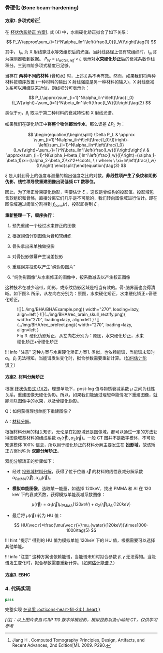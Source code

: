 ### 骨硬化 (Bone beam-hardening)

#### 方案1. 多项式矫正[^2]

[^2]: Jiang H . Computed Tomography Principles, Design, Artifacts, and Recent Advances, 2nd Edition[M].  2009. P290.

在 [杯状伪影矫正 方案1](../杯状伪影/水束硬化.md#1-postlog). 式 (4) 中，水束硬化矫正拟合了如下关系：

$$
P_W\approx\sum_{i=1}^N\alpha_iln^i\left(\frac{I_0}{I_W}\right)\tag{1}
$$

其中， $I_w$ 为 X 射线穿过水等效组织后的光强，当射线路径上仅有软组织时，$I_w$ 即为探测器收到数据。 $P_W=\mu_{water,ref}\times L$ 表示对**水束硬化矫正**后的衰减系数作线积分。三到四阶多项式精度已足够。

当存在 **两种不同的材料** (骨和水) 时，上述关系不再有效。然而，如果我们将两种材料按顺序放置 (一种材料的输出 X 射线强度是另一种材料的输入)，X 射线衰减关系可以用级联来近似，则线积分可表示为：

$$
P_L\approx\sum_{i=1}^N\alpha_iln^i\left(\frac{I_0}{I_W}\right)+\sum_{i=1}^N\beta_iln^i\left(\frac{I_W}{I}\right)\tag{2}
$$

类似于$\alpha_i$，$\beta_i$ 取决于第二种材料的衰减特性和 X 射线光谱。

如果我们在硬化矫正中**将整个物体都当作水**，那么误差 $\Delta P_L$ 为：

$$
\begin{equation}\begin{split}
\Delta P_L & \approx \sum_{i=1}^N\alpha_iln^i\left(\frac{I_0}{I}\right)-\left[\sum_{i=1}^N\alpha_iln^i\left(\frac{I_0}{I_w}\right)+\sum_{i=1}^N\beta_iln^i\left(\frac{I_w}{I}\right)\right]\\
& \approx\sum_{i=1}^N(\alpha_i-\beta_i)ln^i\left(\frac{I_w}{I}\right)=(\alpha_1-\beta_1)\xi+(\alpha_2-\beta_2)\xi^2+\cdots, \ \ where\ \ \xi=ln\left(\frac{I_w}{I}\right)
\end{split}\end{equation}\tag{3}
$$

$\xi$ 是入射到骨上的强度与测量的输出强度之比的对数。**非线性项产生了条纹和阴影伪影**，**线性项导致重建图像出现低频 CT 数移位。**


因此，为了矫正骨束硬化伪影，需要估计 $\xi$ ，这仅是骨结构的投影值。投影域包含软组织和骨骼，直接分离它们几乎是不可能的，我们转向图像域进行估计。即在图像域通过阈值分割得到 $f_{bone}(r)$，投影即得到 $\xi$ 。

**重新整理一下，顺序执行：**

1. 预先重建一个经过水束修正的图像

2. 根据阈值分割图像为骨和软组织

3. 骨头拿出来单独做投影

4. 对骨投影做幂产生误差投影

5. 重建误差投影以产生“纯伪影图片”

6. “纯伪影图像”从水束修正的图像中，按系数减去以产生校正图像

这种技术在减少暗带，阴影，或条纹伪影区域是相当有效的。骨-脑界面也变得清晰。如下图3. 所示，从左向右分别为：原图，水束硬化矫正，水束硬化矫正+骨硬化矫正。

<figure markdown>
  ![](../img/BHA/BHAExample.png){ width="270", loading=lazy, align=left }
  ![](../img/BHA/rec_brain_skull_rectify.png){ width="270", loading=lazy, align=left }
  ![](../img/BHA/rec_prefect.png){ width="270", loading=lazy, align=left }
  <figcaption>Fig 3. 硬化伪影矫正，从左向右分别为：原图，水束硬化矫正，水束硬化矫正+骨硬化矫正</figcaption>
</figure>


!!! info "注意"
    这种方案与水束硬化矫正方案1. 类似，也依赖能谱，当能谱未知时 $\alpha_i$，$\beta_i$ 无法得知。当能谱发生变化时，拟合参数需要重新计算。（[如何估计能谱？](../附录.md#5)）

#### 方案2. 材料分解矫正

根据 [杯状伪影式 (1)(2)](../杯状伪影/杯状伪影.md#2)，理想单能下，post-log 值与物质衰减系数 $\mu$ 之间为线性关系，重建图像无硬化伪影。所以，如果我们能通过理想单能情况下重建图像，就能消除图像中的水束，以及骨硬化伪影。

Q：如何获得理想单能下重建图像？

A：[材料分解](../附录.md#3)。

根据材料分解的相关知识，无论是在投影域还是图像域，都可以通过一定的方法获得图像域基材料的组成系数 $\alpha_1(\vec r),\alpha_2(\vec r)$。一般 CT 图并不是数字模体，不可能知道模体 100% 信息，所以用于硬化矫正的材料分解主要发生在 **投影域**，故该矫正方案也称为 **双能分解矫正**。

双能分解矫正的步骤如下：

- 经过 [投影域材料分解](../附录.md#2-projection-domain)，获得了位于位置 $\vec r$ 的材料的线性衰减分解系数 $\alpha_{PMMA}(\vec r), \alpha_{Al}(\vec r)$。

- **模拟单能图像**。选取某一能量，如选择 120keV，找出 PMMA 和 Al 在 120 keV 下的衰减系数，获得模拟单能衰减系数图像：

$$
\mu(\vec r)=\alpha_1(\vec r)\mu_{PMMA}(120keV)+\alpha_2(\vec r)\mu_{Al}(120keV)\tag{4}
$$

- 最后将 $\mu(\vec r)$ 转为 HU 值：

$$
HU(\vec r)=\frac{\mu(\vec r)}{\mu_{water}(120keV)}\times1000-1000\tag{5}
$$

!!! hint "提示"
    得到的 HU 值为模拟单能 120keV 下的 HU 值，根据需要可以选择其他单能。
    
!!! info "注意"
    这种方案也依赖能谱，当能谱未知时拟合参数 $\beta,\gamma$ 无法得知。当能谱发生变化时，拟合参数需要重新计算。（[如何估计能谱？](../附录.md#5)）


#### 方案3. EBHC





### 4. 代码实现

```py linenums="1" title="硬化伪影矫正关键代码"
pass
```

完整实现 [在这里 :octicons-heart-fill-24:{ .heart }](https://github.com/CandleHouse/ArtifactReduction/blob/master/TruncationArtifact/TruncArtifactCorrect.py)

*[注]：以上图片来自 ICRP 110 数字体模投影，模拟投影以及小动物 CT，仅供学习参考*
